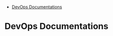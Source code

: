 <!-- START doctoc generated TOC please keep comment here to allow auto update -->
<!-- DON'T EDIT THIS SECTION, INSTEAD RE-RUN doctoc TO UPDATE -->

- [DevOps Documentations](#devops-documentations)

<!-- END doctoc generated TOC please keep comment here to allow auto update -->

# DevOps Documentations
